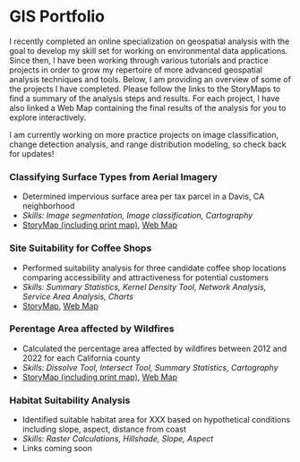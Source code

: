 # GIS Portfolio

I recently completed an online specialization on geospatial analysis with the goal to develop my skill set for working on environmental data applications. Since then, I have been working through various tutorials and practice projects in order to grow my repertoire of more advanced geospatial analysis techniques and tools. Below, I am providing an overview of some of the projects I have completed. Please follow the links to the StoryMaps to find a summary of the analysis steps and results. For each project, I have also linked a Web Map containing the final results of the analysis for you to explore interactively. 

I am currently working on more practice projects on image classification, change detection analysis, and range distribution modeling, so check back for updates!

### Classifying Surface Types from Aerial Imagery
* Determined impervious surface area per tax parcel in a Davis, CA neighborhood
* _Skills: Image segmentation, Image classification, Cartography_
* [StoryMap (including print map)](https://arcg.is/10fW9f1), [Web Map](https://ucd-cpe.maps.arcgis.com/apps/mapviewer/index.html?webmap=bfba6421b3b840e39f02decc40521c6a)

### Site Suitability for Coffee Shops
* Performed suitability analysis for three candidate coffee shop locations comparing accessibility and attractiveness for potential customers
* _Skills: Summary Statistics, Kernel Density Tool, Network Analysis, Service Area Analysis, Charts_
* [StoryMap](https://arcg.is/0fz5yW0), [Web Map](https://ucd-cpe.maps.arcgis.com/apps/mapviewer/index.html?webmap=6fd96fce283446d8b255c89745853153)

### Perentage Area affected by Wildfires
* Calculated the percentage area affected by wildfires between 2012 and 2022 for each California county
* _Skills: Dissolve Tool, Intersect Tool, Summary Statistics, Cartography_
* [StoryMap (including print map)](https://arcg.is/DPTz80), [Web Map](https://ucd-cpe.maps.arcgis.com/apps/mapviewer/index.html?webmap=1c6e76b09019415587f3511b81f00b17)

### Habitat Suitability Analysis
* Identified suitable habitat area for XXX based on hypothetical conditions including slope, aspect, distance from coast
* _Skills: Raster Calculations, Hillshade, Slope, Aspect_
* Links coming soon
